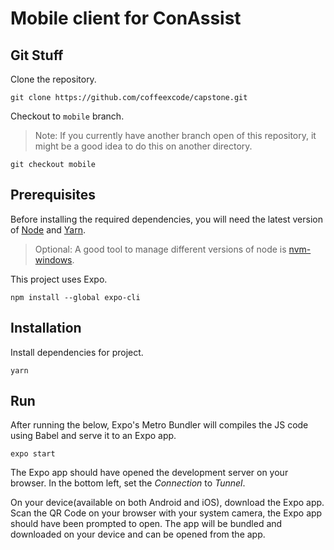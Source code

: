 # Mobile client for ConAssist


## Git Stuff

Clone the repository.
```
git clone https://github.com/coffeexcode/capstone.git
```

Checkout to `mobile` branch.
> Note: If you currently have another branch open of this repository, it might be a good idea to do this on another directory. 
```
git checkout mobile
```

## Prerequisites

Before installing the required dependencies, you will need the latest version of [Node](https://nodejs.org/en/) and [Yarn](https://classic.yarnpkg.com/en/docs/install#windows-stable).

> Optional: A good tool to manage different versions of node is [nvm-windows](https://github.com/coreybutler/nvm-windows).

This project uses Expo.
```
npm install --global expo-cli
```

## Installation
Install dependencies for project.
```
yarn
```

## Run
After running the below, Expo's Metro Bundler will compiles the JS code using Babel and serve it to an Expo app.
```
expo start
```

The Expo app should have opened the development server on your browser. In the bottom left, set the *Connection* to *Tunnel*.

On your device(available on both Android and iOS), download the Expo app. Scan the QR Code on your browser with your system camera, the Expo app should have been prompted to open. The app will be bundled and downloaded on your device and can be opened from the app.